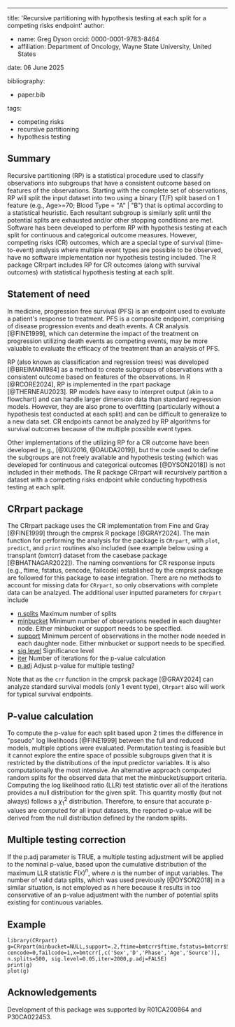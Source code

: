 ---
title: 'Recursive partitioning with hypothesis testing at each split for a competing risks endpoint'
author:
  - name: Greg Dyson
    orcid: 0000-0001-9783-8464
  - affiliation: Department of Oncology, Wayne State University, United States
 
date: 06 June 2025

bibliography: 
  - paper.bib

tags:
  - competing risks
  - recursive partitioning
  - hypothesis testing

## Summary

Recursive partitioning (RP) is a statistical procedure used to classify observations into subgroups that have a consistent outcome based on features of the observations. Starting with the complete set of observations, RP will split the input dataset into two using a binary (T/F) split based on 1 feature (e.g., Age>=70; Blood Type  = "A" | "B") that is optimal according to a statistical heuristic. Each resultant subgroup is similarly split until the potential splits are exhausted and/or other stopping conditions are met. Software has been developed to perform RP with hypothesis testing at each split for continuous and categorical outcome measures. However, competing risks (CR) outcomes, which are a special type of survival (time-to-event) analysis where multiple event types are possible to be observed, have no software implementation nor hypothesis testing included. The R package CRrpart includes RP for CR outcomes (along with survival outcomes) with statistical hypothesis testing at each split.

## Statement of need

In medicine, progression free survival (PFS) is an endpoint used to evaluate a patient's response to treatment. PFS is a composite endpoint, comprising of disease progression events and death events. A CR analysis [@FINE1999], which can determine the impact of the treatment on progression utilizing death events as competing events, may be more valuable to evaluate the efficacy of the treatment than an analysis of PFS.

RP (also known as classification and regression trees) was developed [@BREIMAN1984] as a method to create subgroups of observations with a consistent outcome based on features of the observations. In R [@RCORE2024], RP is implemented in the rpart package [@THERNEAU2023]. RP models have easy to interpret output (akin to a flowchart) and can handle larger dimension data than standard regression models. However, they are also prone to overfitting (particularly without a hypothesis test conducted at each split) and can be difficult to generalize to a new data set. CR endpoints cannot be analyzed by RP algorithms for survival outcomes because of the multiple possible event types.

Other implementations of the utilizing RP for a CR outcome have been developed (e.g., [@XU2016, @DAUDA2019]), but the code used to define the subgroups are not freely available and hypothesis testing (which was developed for continuous and categorical outcomes [@DYSON2018]) is not included in their methods. The R package CRrpart will recursively partition a dataset with a competing risks endpoint while conducting hypothesis testing at each split. 

## CRrpart package

The CRrpart package uses the CR implementation from Fine and Gray [@FINE1999] through the cmprsk R package [@GRAY2024]. The main function for performing the analysis for the package is `CRrpart`, with `plot`, `predict`, and `print` routines also included (see example below using a transplant (bmtcrr) dataset from the casebase package [@BHATNAGAR2022]). The naming conventions for CR response inputs (e.g., ftime, fstatus, cencode, failcode) established by the cmprsk package are followed for this package to ease integration. There are no methods to account for missing data for `CRrpart`, so only observations with complete data can be analzyed. The additional user inputted parameters for `CRrpart` include

- <u>n.splits</u> Maximum number of splits
- <u>minbucket</u> Minimum number of observations needed in each daughter node. Either minbucket or support needs to be specified.
- <u>support</u> Minimum percent of observations in the mother node needed in each daughter node. Either minbucket or support needs to be specified.
- <u>sig.level</u> Significance level 
- <u>iter</u> Number of iterations for the p-value calculation
- <u>p.adj</u> Adjust p-value for multiple testing?

Note that as the `crr` function in the cmprsk package [@GRAY2024] can analyze standard survival models (only 1 event type), `CRrpart` also will work for typical survival endpoints.

## P-value calculation 

To compute the p-value for each split based upon 2 times the difference in "pseudo" log likelihoods [@FINE1999] between the full and reduced models, multiple options were evaluated. Permutation testing is feasible but it cannot explore the entire space of possible subgroups given that it is restricted by the distributions of the input predictor variables. It is also computationally the most intensive. An alternative approach computed random splits for the observed data that met the minbucket/support criteria. Computing the log likelihood ratio (LLR) test statistic over all of the iterations provides a null distribution for the given split. This quantity mostly (but not always) follows a $\chi^2_1$ distribution. Therefore, to ensure that accurate p-values are computed for all input datasets, the reported p-value will be derived from the null distribution defined by the random splits.

## Multiple testing correction

If the p.adj parameter is TRUE, a multiple testing adjustment will be applied to the nominal p-value, based upon the cumulative distribution of the maximum LLR statistic $F(x)^n$, where $n$ is the number of input variables. The number of valid data splits, which was used previously [@DYSON2018] in a similar situation, is not employed as $n$ here because it results in too conservative of an p-value adjustment with the number of potential splits existing for continuous variables.

## Example

```
library(CRrpart)
g=CRrpart(minbucket=NULL,support=.2,ftime=bmtcrr$ftime,fstatus=bmtcrr$Status, cencode=0,failcode=1,x=bmtcrr[,c('Sex','D','Phase','Age','Source')], n.splits=500, sig.level=0.05,iter=2000,p.adj=FALSE)
print(g)
plot(g)
```

## Acknowledgements
Development of this package was supported by R01CA200864 and P30CA022453.
